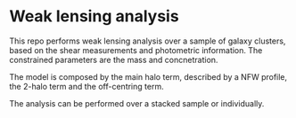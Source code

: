 # Weak lensing analysis

This repo performs weak lensing analysis over a sample of galaxy clusters, based on the shear measurements and photometric information. The constrained parameters are the mass and concnetration. 

The model is composed by the main halo term, described by a NFW profile, the 2-halo term and the off-centring term.

The analysis can be performed over a stacked sample or individually.

